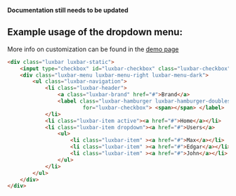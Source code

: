 **Documentation still needs to be updated**

## Example usage of the dropdown menu:
More info on customization can be found in the [demo
page](https://balzss.github.io/luxbar)

```html
<div class="luxbar luxbar-static">
    <input type="checkbox" id="luxbar-checkbox" class="luxbar-checkbox">
    <div class="luxbar-menu luxbar-menu-right luxbar-menu-dark">
        <ul class="luxbar-navigation">
            <li class="luxbar-header">
                <a class="luxbar-brand" href="#">Brand</a>
                <label class="luxbar-hamburger luxbar-hamburger-doublespin"
                        for="luxbar-checkbox"> <span></span> </label>
            </li>
            <li class="luxbar-item active"><a href="#">Home</a></li>
            <li class="luxbar-item dropdown"><a href="#">Users</a>
                <ul>
                    <li class="luxbar-item" ><a href="#">Max</a></li>
                    <li class="luxbar-item" ><a href="#">Edgar</a></li>
                    <li class="luxbar-item" ><a href="#">John</a></li>
                </ul>
            </li>
        </ul>
    </div>
</div>
```
